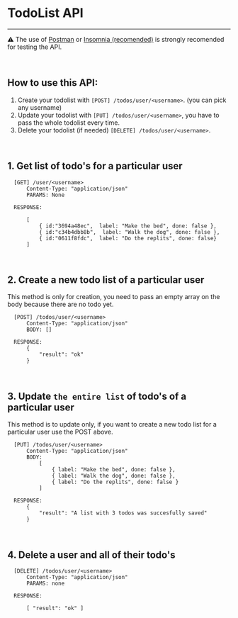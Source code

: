 # TodoList API

---

⚠️ The use of [Postman](https://www.getpostman.com/downloads/) or [Insomnia (recomended)](https://insomnia.rest/) is strongly recomended for testing the API.

<br/>

## How to use this API:

1. Create your todolist with `[POST] /todos/user/<username>`. (you can pick any username)
2. Update your todolist with `[PUT] /todos/user/<username>`, you have to pass the whole todolist every time.
3. Delete your todolist (if needed) `[DELETE] /todos/user/<username>`.

<br/>

## 1. Get list of todo's for a particular user


      [GET] /user/<username>
          Content-Type: "application/json"
          PARAMS: None

      RESPONSE:

          [
              { id:"3694a48ec",  label: "Make the bed", done: false },
              { id:"c34b4dbb8b",  label: "Walk the dog", done: false },
              { id:"0611f8fdc",  label: "Do the replits", done: false}
          ]

<br/>

## 2. Create a new todo list of a particular user

This method is only for creation, you need to pass an empty array on the body because there are no todo yet.


      [POST] /todos/user/<username>
          Content-Type: "application/json"
          BODY: []

      RESPONSE:
          {
              "result": "ok"
          }

<br/>

## 3. Update `the entire list` of todo's of a particular user

This method is to update only, if you want to create a new todo list for a particular user use the POST above.


      [PUT] /todos/user/<username>
          Content-Type: "application/json"
          BODY:
              [
                  { label: "Make the bed", done: false },
                  { label: "Walk the dog", done: false },
                  { label: "Do the replits", done: false }
              ]

      RESPONSE:
          {
              "result": "A list with 3 todos was succesfully saved"
          }

<br/>

## 4. Delete a user and all of their todo's

      [DELETE] /todos/user/<username>
          Content-Type: "application/json"
          PARAMS: none

      RESPONSE:

          [ "result": "ok" ]
